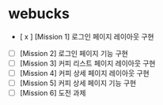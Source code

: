 # webucks

- [ x ] [Mission 1] 로그인 페이지 레이아웃 구현
- [ ] [Mission 2] 로그인 페이지 기능 구현
- [ ] [Mission 3] 커피 리스트 페이지 레이아웃 구현
- [ ] [Mission 4] 커피 상세 페이지 레이아웃 구현
- [ ] [Mission 5] 커피 상세 페이지 기능 구현
- [ ] [Mission 6] 도전 과제   
